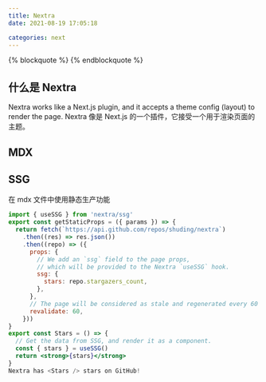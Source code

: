 ```yaml
---
title: Nextra
date: 2021-08-19 17:05:18

categories: next
---
```


{% blockquote %}
{% endblockquote %}

## 什么是 Nextra

Nextra works like a Next.js plugin, and it accepts a theme config (layout) to render the page.
Nextra 像是 Next.js 的一个插件，它接受一个用于渲染页面的主题。

## MDX

## SSG

在 mdx 文件中使用静态生产功能

```jsx
import { useSSG } from 'nextra/ssg'
export const getStaticProps = ({ params }) => {
  return fetch(`https://api.github.com/repos/shuding/nextra`)
    .then((res) => res.json())
    .then((repo) => ({
      props: {
        // We add an `ssg` field to the page props,
        // which will be provided to the Nextra `useSSG` hook.
        ssg: {
          stars: repo.stargazers_count,
        },
      },
      // The page will be considered as stale and regenerated every 60 seconds.
      revalidate: 60,
    }))
}
export const Stars = () => {
  // Get the data from SSG, and render it as a component.
  const { stars } = useSSG()
  return <strong>{stars}</strong>
}
Nextra has <Stars /> stars on GitHub!
```
